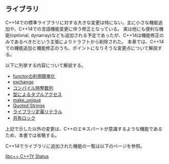 ## ライブラリ
C++14での標準ライブラリに対する大きな変更は特にない。主に小さな機能追加や、C++14での言語機能変更に伴う修正となっている。
実は他にも便利な機能(optional, dynarray)なども追加される予定であったが、C++14は機能修正のみであるべきだという主張によりドラフトから削除された。
本章では、C++14での機能追加と機能修正のうち、ポイントになりそうな変更点について解説する。

以下に列挙する内容について解説する。
 * [functorの利用簡単化](library/simplification_functor.md)
 * [exchange](library/excange.md)
 * [コンパイル時整数列](library/compile_time_int_seq.md)
 * [型によるタプルアクセス](library/access_tuple_by_type.md)
 * [make_unique](library/make_unique.md)
 * [Quoted Strings](library/quoted_strings.md)
 * [ライブラリ定義リテラル](library/user_def_literal.md)
 * [共有ロック](library/shared_lock.md)

上記で示した以外の変更は、C++のエキスパートが意識するような機能であるため、本書では省略する。

C++14でライブラリに追加された機能の一覧は以下のページを参照。

[libc++ C++1Y Status](http://libcxx.llvm.org/cxx1y_status.html)

